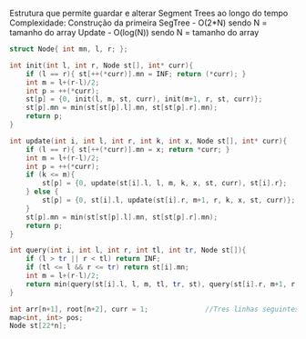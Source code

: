 Estrutura que permite guardar e alterar Segment Trees ao longo do tempo
Complexidade: Construção da primeira SegTree - O(2*N) sendo N = tamanho do array
              Update - O(log(N)) sendo N = tamanho do array
```c++
struct Node{ int mn, l, r; };

int init(int l, int r, Node st[], int* curr){
	if (l == r){ st[++(*curr)].mn = INF; return (*curr); }
	int m = l+(r-l)/2;
	int p = ++(*curr);
	st[p] = {0, init(l, m, st, curr), init(m+1, r, st, curr)};
	st[p].mn = min(st[st[p].l].mn, st[st[p].r].mn);
	return p;
}

int update(int i, int l, int r, int k, int x, Node st[], int* curr){
	if (l == r){ st[++(*curr)].mn = x; return *curr; }
	int m = l+(r-l)/2;
	int p = ++(*curr);
	if (k <= m){
		st[p] = {0, update(st[i].l, l, m, k, x, st, curr), st[i].r};
	} else {
		st[p] = {0, st[i].l, update(st[i].r, m+1, r, k, x, st, curr)};
	}
	st[p].mn = min(st[st[p].l].mn, st[st[p].r].mn);
	return p;
}

int query(int i, int l, int r, int tl, int tr, Node st[]){
	if (l > tr || r < tl) return INF;
	if (tl <= l && r <= tr) return st[i].mn;
	int m = l+(r-l)/2;
	return min(query(st[i].l, l, m, tl, tr, st), query(st[i].r, m+1, r, tl, tr, st));
}

int arr[n+1], root[n+2], curr = 1;				//Tres linhas seguintes por no solve
map<int, int> pos;
Node st[22*n];
```
